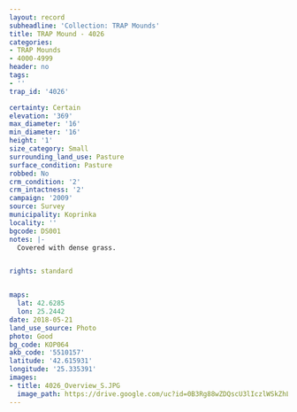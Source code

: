 ```yaml
---
layout: record
subheadline: 'Collection: TRAP Mounds'
title: TRAP Mound - 4026
categories:
- TRAP Mounds
- 4000-4999
header: no
tags:
- ''
trap_id: '4026'

certainty: Certain
elevation: '369'
max_diameter: '16'
min_diameter: '16'
height: '1'
size_category: Small
surrounding_land_use: Pasture
surface_condition: Pasture
robbed: No
crm_condition: '2'
crm_intactness: '2'
campaign: '2009'
source: Survey
municipality: Koprinka
locality: ''
bgcode: DS001
notes: |-
  Covered with dense grass.


rights: standard


maps:
  lat: 42.6285
  lon: 25.2442
date: 2018-05-21
land_use_source: Photo
photo: Good
bg_code: КОР064
akb_code: '5510157'
latitude: '42.615931'
longitude: '25.335391'
images:
- title: 4026_Overview_S.JPG
  image_path: https://drive.google.com/uc?id=0B3Rg88wZDQscU3lIczlWSkZhLVk
---
```

